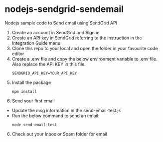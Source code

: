 # nodejs-sendgrid-sendemail
Nodejs sample code to Send email using SendGrid API

1. Create an account in SendGrid and Sign in
2. Create an API key in SendGrid referring to the instruction in the Integration Guide menu
3. Clone this repo to your local and open the folder in your favourite code editor
4. Create a .env file and copy the below environment variable to .env file. Also replace the API KEY in this file.
   ```
   SENDGRID_API_KEY=YOUR_API_KEY
   ```
5. Install the package
   ```
   npm install
   ```
6. Send your first email
  - Update the msg information in the send-email-test.js
  - Run the below command to send an email:
    ```
    node send-email-test
    ```
6. Check out your Inbox or Spam folder for email
